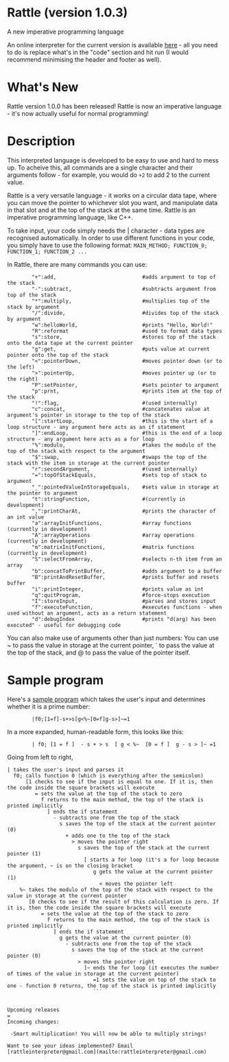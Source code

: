 # Rattle (version 1.0.3)
A new imperative programming language

An online interpreter for the current version is available [here](https://tio.run/##7T1rd9u2kt/1KxBqE4u2JIty0qRKnGeTsznnbtuTZO/9oCgtJUISbyhS4SOOu9789e4MHiQAgpQUJ9tt9/reOhYeA2BmMC8MoO1lvk7is9@7ZHA8IIskCOPVhBT5cnAPSzqO43SepdTPaUCSmLxZF@RJsSLeGRndm9y@Nzm7S8aj8ajTeewXACmdkB/8OKRR5/FHmmZhEk@INxwNzxgg@MF/8oQEyaRD4If9CugcQC6LeJFDhxukqql@bfz3lPhlIwIwYMBk4@fhwo@iS5LlSQotYuKnqX9Jwphs6CZJL6EoIJvkIyX5mpJtEsY5TbE7fozpp5x89KOCVoPQKKMADVa8oXGePSJJChWXc0r@WWQ5iZNcq30wGJCLdbhYkwUOvsiJn5kwSI9BDnNSZGKOq2Xkrx65Ai34@0MRLt6TbZqsUn@TKeh5Ef72262nxW@/Xd14OV2dvPLm2c2z6Wg@mr8bzVY378CfHv75dOaNRiTMWAdsTwbEj2C1MSDpI40uJxqs7HXmvfay8c9nKlCvAjougbJpXCDoNY2ihFwkaRSwwqupd/5hdmOQnTzMpqsHNz9PR@fbD7PVIHs4@3zubcliTRfvM8R3RgEDSyDMtsgR1DYNN5Ss83ybTU5PgfPoKomWQ8Da4j39tFj78YoOF8nm9ENBM6R5dnrn7nfe3dMwG@Rr@BUXmzlNB/6AQRLTGX2YTbezETAYhVGh2eSwIb4b3z0bn4abbcRIB9DzFBh7sPEX6zAWowCp80PBjs9GpxmDO4DeA0Fn0gN@ohNytUWU/PjTG@BxBC6q@2ROFz4yDXIrR92KAkNt/TSDHXmxpsDnPjA79EbOpJttfumyWT69Nb9VLJd@lNwiwDmr0WK8OMserjz273R@e35nNp7fgf/dBqqPvxhjY@/e@N7t06TIYXaDOR/yS/@tuH5Oc9yonEs4qTkzUZAxV8vRfeC85UxjvGXJd7ArJQCJwMukkDu0YALDDwKUd7Afl9huObKJHePXVQajjU6Ax2CkB8efcTSUD1cvxw9q5YQMHhKyhAGTNPQj0kuiYMKBDAQU1hS6zD4/WCF84gphwH69AMiM5lwYcPJvUAgBBSisbIkiDznjCiRMuFpz6bT2P6KQuSRXRxlnBdh2uPwLP8b@UR4CF3JwWV@KpFsot3zYpcBaPsyY9EBcXYRRZMjZBVMGlaBF8cq4EZgRGDe/3IIIBdkPegVUCcnWSREFMNf6TEAmLJIYuJ3GCHHtp8EACRKIlV6E@RpnJ5AA@Eu5CM5RmCYxCn3EQwhSNsPZV21dsSzylo2KP/STj5tvQt7e2iYgmZO3t8Zv1UFxIZc0uzXuEwpoua1DhBKGjBVIUjJ1oKHTJ9DU4cD4x9szNhxs4@cTpAsqJPgvTgDiwgfEwAZKgR9AM5IeHa6G5G3sIv98KBAK6rWNn4K47Dn9IxcgAEKRZ0H34JpjnJKQnzGj8AUQoIgjmmUMrUFSzCPGEZthufB3gHNeEfSrXRBBV9jusLuQ6PAv0Gp@SVLkKSB2jp@LDH@/GntIKhA7JA3BCFgyjgNhgKOaE4d9x9blODnIB8e5wt4D2Af8c0eaALih4CegS848PaSBqyi9VZTMYc@gbFM/S/2fqYUp3QJPqiVcGD3Jn8eBWpwn25@Wr1GWqaVoOfgrqhYJM0EtipJk@ywpyuKuUg4gU238RZGmoD2eJZsNsNXLOKCfTFjG1Ba8aWY2@1uY5bZ2z5LtpbkIGjzBLakVU9hiULxSC8H6eAHWh7ZgYID8KchgfdGi5XgnCWzT34GE7H24fZOoJTQOXgjg5vzCWNbYpiKGqOGqPoEXlnobZBXNWp9tSIHxbbrBgEbOycBTK7RpQO2UCwvLGrByOutf@/8z0kV9jrYBbtko3IBIh/0NAmmI@3gpaKgtFgZvQqvQQsoKX/hg6FZ1BgHrDTjNq8U34QdacHXcLbeXXiR2Ylko7Xr5WexpHGk0I8dEGrGVBCibyl1WzUrZS0qh3ElQ9GMiLEGxP7SFyj2jFSr7y1g9@6XIK6h@kwp/RCWMHJbjIEjiI9T0cQDynqZpAhqFU/bCxptHR0eVCXGFQvW@JLJX/jUesh/58cf7ZJqjfYmGEiyq4K4M02rc4UHdxnHF3DHA5KISp1x9b/xPyGnomDA3K5sxhwkN3W2RrXlPZl32pekBZaCI@tJcuJLsuwxTtHykBu1XngTXjfk6TYrVmhf33CF5uRQ6OETDxrkCDc3Wg3YKWijMisqkGRVyp0Sf1JD8hCAuwoz2UY0z2MpeWNpmxnxPYZP7wnQVQ2NrVrWh4CwH3KQA7c41GA6MKn@Dqj0PcXK9cEiJx7qwtmkBQC7CBXXRuMy2dIGW5cLH@Y2wiEPKAONItxAJiYqPA0MO8TzxKQfNHbk6j3DmYlbxOTOOhwAv8he05xCn7zi8OZeBskW2jcK859yHSuFEhygaeCPYfQYrhssekELiSKj8sla0wCoJ@MpxcQ@fn4NRoTSv7WZBd6VBZfvBNmzpWR9Na1t@ECszm3szK5aUpVgnz0RCr5qIq9WmNC/SuI4cJCFyGiKw6qtDhlFZExj16O3bI2Pc2vKrD9U63r51@hKjfc@tAejU0arLMC76OEeIf8BM33pM@nXRpRgwwy9TPFuwbpkPAVuxdBvKnmNV7ubpZTVw02IEiW4p9EDsUfDs27Cnwa68B7roOT4M4JATtJd7CMatI0ZOlcnCrOdOHd/R2Qkt520@aeyJgDtmhTf0t1tQrz3Wym1YOza07qeIxiqnIWd4bXup@iA3gznrGpbqGFIGdJuHsiPKhqStn2WSoVTLKaukjTeZzEQl@s5I5hRDFgwBZXtXWXpZOA1niumDH2u7WkethgEudpkUytmWB7y5NsHBp6iQRvYEc8SgSAnTG9XHEX@cEM9KnqqvPmlpUUANOHSKgccm3efd3FpzYYDYuoihXH2crind@oS3LhEsO/bLQVxDU3RR2clKbpsMlVomCXkt0lk2nJBuduFv2WcwWECnRmEMYibypefGemvU6zKUFdLg7QlY1Zq6Jn67JUOWJW39OUumyYbpXhJutglYtFuaLn9ZCEsWhJ8whN9gE2GIcsNXqei52t6u8AEmWQRutMWWfkCQ@0ssK1xWn3I2tUBQONkG/6TGZVIJWRrfZLaghdur9mKZD8XyT8gdiwbj/OX8LMKoiNYAVdCQ/BAGLMwB/IExC/gTZP6nEINmMTeIHjl1uT1Pqf9eXYXCaSzsyHUH8BoG7oHLwBrkGq8v/gUO0@1Tmi80s0dRkMqCoEJ1Dm6gfrRaCo4z/Cd4OWprRa4yXawRwG5jdGTYxdjLS9z7agBmm2RZOI8oeDwoLZyRNz67fee7u/e@//zr41vvHg2dLrmFezilGXMMfDBHQVoyywQNUh6cq4R0THEvJtASHILSn@AYfseib4@YRyGrOKJL/a@7aNxz81kRDyeRRrHv6tiOE1gtSntopS7SNRWiGFRqXuyj840YHyvaTE0BZzrwUMOwTid6JwWY2rpuhXKrsFfi4xgJ4NaFgfILaa3uc7HKg2JfloCRFhkq1THKKs3k95m/vKi0XukDvGM@ANQraOet4Xelet/pBnXlcJdOso5xm0dejvlovzEfWccc7xx0XB9VDo2j3DCcgJoJhVMcWqaoT3UZJX6OAHVmrDNe1QWFQNXN3W1lmVM3/RdfD4PYmn@ut8dpCIabCi6bWdSZAuRXOxDTaTK7PbZ3E2O6lgHBS0C8o9nKUDTp8rOujHXn0Q0ZBtO5psHLMIQQB7rbz4B23BDF@fIP7l7eg2aLGFYYwOmzgxlBfoM9pYj@IVygBPovDbZz4kz8IOjrhQNnkhXzHDWdUXPsTMQJ06VRc@pMgvBjGFCj/MKZsFPlf@ChslH3ypnIE4k@6SLSR@wHLEE8@xSnXzz@EoQrHsNhR1A97xyW3ifjc3640Sdn52wLuGTAjqLnNEouGKkCmvthBJSeg4YGgYqGKh58MICZPqEMFo4RL2OeK2cC@tQofOBMBMf9kFzERuXDsvI/t0bVzzAGzX/mtUbdFrqlsTnSDWeCytIoXTgTfr5mlE9xDWBZ/S1JzKFnzgRUnaXiJpA1CYooMcr/DWCBtW2UprgCES5lutyoP3cm1RZ@/qEAmWm0@EWiJ/g7hg1fxq@53LA2znFBSGQZfDbq@4g0APYMbLMn5lx84G@M9L6MwzJ2bw7wRLT5CSx2nzfo8tPPpCzBHA9MElmydBGYzoLF2BJ9@zobQCTWfmob7zXiL6KL/AW4DCwObTSYS9K@SX6uzEGj0VOx7Cdx8ApsNHujUDR6Cbhe1Wo/OJMPRZgLK9uofCn2wksM3hh1S2CkT3RR5LSBJgFIA0z7qY6Fah4E/vy3YoazCIMqrNgHF4wpB1z0Eym7TxxXyGKt8RQ/zNxKcZreJiefmWeEPmgYZyHmCZC//wcIDzwG54eW4LStQFY84v1BtYW8Jg/ZSXkBS0MXNYaZFQwaH7jLAurMvFUyh5IUW@sZTjg4i48AtAEJh3TIDvh9oOOCndCKWDLmOQlXBdpixdHyiAXgUaLxfCNuU1P0/VFmCl@rHI7ZiQbJSvwxIumGY/uB3M6zwfrh347Twpazwcazum93PKidzNaPxUozUdXCjpzOBCQS0VGrWTFaFdozaGcpxkP9lK0cT9s/jRGBF8wV4WEBC46mxsJnbt1V36fbtGnomYznzxyLlRvQCr81L@jbDi2HlS7fqCHw3RIN4bjFkIjZoWs/5@Q7YbhNtr2BEmiXTCNOTHmOEjRizMMLXYsnUj@E1ripFvZsQ2I94FdFRzWoM/WEQNuNXwlmyx@HB9WaA2sdDbKNuBbG@Ga7zOR7Y9tb2Lft@L051mUfzyrOLHHD6@1Gd//t1GnCS2OvxlDjF4Qbv0XI0U4KG0Z2bmdd0IiJBqA2yC6lo3SwkLJvpYnbvkdqosziDwsJ5hoRdV6MHjCQvGHjWMRCVwhRsTutQepGcE0ytyZprRRqXaV1OGPJ5QEHWJk0zRsm78F/Yd8qtmWEQLU1LEcqImWEp2oqZuaA8IFJiJHZyp0BMAn5UNCC6mttyv9B@7Gy6HtVBEtyozwWxBq02cnax@QLGkuzM3BcM24pfH8F2nKDclvCESdBdf@/z1P7wzJ@g/ERltZRzAdL1aLjdMNQAbaEDlnIXP9MHvqQ32iasIh21Z5FEsoePFAgdHRAF@EGs33TBB2AwG2DI2MTApDIy1KyRDFBE8UMU3PUB1@BirzBjnK0C0ipnekiok4wbu/oxuUmlyaQp5pAGyQSkwLQAKO1rjQv9E5jrRPSYY9OZ1onHom0dKsIz2YDhEA6nI90z8NI4oSRRENT1BvZITIEqh5Lk44l30K3qBjmgQfX0sCIklVZOReQoawOve@NXPeA2Zx6o@Pj3vzEG4gFwfyOa2UdgSGxBXZjRwRFR5hnLP42HAptasbJvS3ToylVAKBPBmxfzhRS8nV@VWLWUGfPSNH6sO1oIRKpENua/o9rqeKUXCJ1WUGf34fhCW8f/TT05bkWxz631rqYOR6TdyzNPq1YSIjHf68u1jjKJpInC2X/R7v73zAAWCiuduqTfzT1GtW7rC3zNE8erdCPEeiJ57oWvPqBRKjINSwT8MqASUZYFjpQDiWkUsfRwkLcrJnoXWtoZzjBna5CrvPz5u2hGaKKyNCbIHmqxclAuVih/MgmyoSLshhZiavlnk3beqvWJaxvs@zB7mUP2LJrlOURf7F0/oFP7lTysCjlUSl1@pgFOlbXPBKs3ydlF6O5SJQR7RNM3Wzv4OuJ8dfD0um5mK@BJft@0jtqKT42/J4K/GpaUhy0SM7ChsfnJWJFdXgYbtVe@6K3pc9XxfDxl2L4eA8MH6scrGCZxbgFikXCrzDXcKJ9JVsRDOmc@gGR9/VkjFU9Ue8ycBpF8E@OL7w/1dRP7Hu59duhsAnGttN9S5HdZLhRUxry6BZqZ5rit6he85hXby8TUBS7vpvhtUbresRdXZY/LlHUhpq9ARm8eQ3UGBZUhaddVomJp4rtytNBFUl4jznTLjIXWxsObO0YU7AMh6wp3aPRXsAkJQEIFv/992aCkqjT1GM9IcG8pGEY2rr/XE@B2DGJxok0Z0eYE7J7@Ao18CC3nR4BtNiPItjy69Fk1ECSwb4k@f7769Nk1EKSwaEkgQnV6VAdjFtlh3G939jgKlqrcUSGhLs7xFNxQxprsosZvFldSpkSyMYYTX2bRfgX3WKsUkHcdrayX0vQicXbqHJOCcohgvBsU0VQkfFLNVAXxrS8t8JTKTsiFnaDoFrG9ECOMrwsHy5AvYr8SoGY5z@9ID1@bgo6mF0Dxn78fQr1gQF2LchtuxbaYHHYbjLUTyBwnfwQXl2pcqM5q2kbyZdWvthbC7W66zzGppGG38DgpoxI@9A2DxaKG4JQRQZEZ1CG4bSI@eWMo0weh5cdQkEvvtIkVjQuUIFixoa5IdGQkpl6PXau/c7lN6RCHMHHM/ePNMXs7XBZPaRxyO3SOhrbrtMeANmSDGk/DN91vtx0PK3deWyaTEfJZq2GV6PL5mGmBZLb7XZVfaJJBEwmYLf6ZZoVN/jnKT4FkbPorZJZ0GlMRlPjGHXtIYZUWLiuE1h4nxRxHkbcPo4SdjNdTKXWXhzJtWW0s2RM6xnwXlnubQ13aFwtJ6/h8pegax03fy3kSElQ7m92xYPM/YwL8ywvlktFCYLYxxCbSJ3B8HmC9yhhtTYltQf/18@nXds9hr/Utrjege3BrGE5wN3Z@k@xg/4keLQasc0FPA2Mp4CqRkKZN2Y1EdgrA@x@Mqtmlg7eMdbsXfKur7Rhr2/xV33QEmI3kplZuAz5BfCa7WQ3hm1PabTrb6vKb3hVw3IXYm@D/OsaBbty3TTjRh5k45sreIq9x@Uus4uEd0hny6kz7EP1wFhY0@o9I5mA/6uj3uKzD6bvlnYddt5eX932@BWP@cU5pm5Je9r9Kpzk5z9qkp@VSdauUNSm@fiPmuZjZZrytoXrGnfxq9s/X3OGIE2F81PzTd2m5LEv0e2p9FhUw0VXPo0ZjOrZmteW7rUvOVAMWNvYFKa@PfdKt@wq94XVMRW3oTb3bnlSmFIj66lrvGqgDcHyhmxOym5ToBVdmIRQMUZ7U56M4H69rXHw4GRgvLbQkDZa@ogGKZpbSwI30c7QAJUCaF9hnzhvY8et7S@dWJWEv2bCoE7/axph59cEcB0l8tfEw5foqb8mJg5Uhf@3kNCqTP9EevTaiGjPZm/u@i/9@9X07x@8o/XpXxPWt1LxL@TjAs163kgdYZc5Dzp/511kVbV/BagzlwUFMvV44iY5cw/L/tiVnagBH7cmrDX380adNinS1nG0fzoktJfHHbZcQrw2y/FfZmhjUVNORxwoB5yB8ma5mf2wG8YeURV7RGNHNKSZgnSzfY1v8jTkO@xOGGl87grB2khSH7HMxtidytI@Uv0UUL/rbN1UvEl1D9N@QK2/1qq@OClyvyoWYgObl6gP2s9sBycpGfVFNC9OSHk8vCubuG2PjsiOTCtLKlvLZW9lUTuPukn7NC1MZs0Ks7QrtzI/R1Vvm6t3Hfws68pDbv6ocvUADirkCVlG4fY0xfcn8c3GeRifrkHa99it8ff4jQQX@C4ry7wAKmXU7eOVgmSD7@zIV6O98XfQkz0Dzorx5K9PFj7N/JRk63CZy7eVq2vvKm@o9NYyENizgYJZoPAL8xgYFEui1nXyF3bkKyzWNd9LMSMU0urNm1wUJTW59jaAikjiezIVT7wHsGTXPCh75Cii8Spfq5xvy14DGL/wd0ez6lV1ge15kufJxpIRTfyxrU/5dQ/AeEnMKgM5oYEQKOVdE5m8yM//YWreUG8yMupHQ/I8yngvruvVsaW4go9HmVQy1fDsZVM5P9rnYHGe7EwPZjPAhmJ1@OBKEEx42lEfX3Bjb0v1yX58ZHsIe6@HjnQB3Cm/i4CRwXj7F4Z/ojxrwxOSymf/tNdd1P5aa2YPWh/w05/hqZ7Te4J7rYSnR9rljHRzht2l0Z4kVaZT204N4o@/omzRk21vlWoif1qOakCqz36s3pET32uAj4eNuQZVl6LoSOtSuOYO88WamEdnWGW88dyQ9lah2/5qJ4OiPtDJR3Rtl06VavvZnzbjUf2OrzVrbtdSTWOGbw/dn9ZQOWrD4@hfeNTwaHXF7Q/BlYB1SfP/ApcNS27HqXyu0Hh/R@TjFzGYWiE@2d1RhAXm31cGt8jLu1xEqHXQOMKnR4X9dTI4Pr3ZJ69ePX/B1Az10wi/PCqgiDgfr4Vu/E@nG3y6VPyBLwzwq5iLJCo28WmaXPSJDwBBZp6CN4zDFJvaV1k0qKuaxmk2dbpi2hwZncYX2@SDY6YmaEh3rMNQXoGs3tzVfzUnx1qeNzJSQa0u0Q382fnVFQYS27MahHOmPaR0iDfRMPABrpCpScvXlPe/EaA7rrb0U@0NKBXV7D4ce7tOfsELf2MURQkzKLCsehfXlpTJbD2WtUHx6yPYF/WwNBB8rRK/eIfdKiXlpbQq6UmBNhbgHingAiCLDRbjjDIPBEtLaDEN5ZUjhCqySbiIa3FToKfuqZjdZHaZxTjf4ytSrvOdMrve1VRDuZ7TF7cc5fLLu6Gm6DBSyhpZtfSH@KpEDFE8p9pwX0BpLoInjkNs91U7O@LRrbPCoLgxs5ZJma2VizftbiNvL7Wk@WZ5w1FmQ0/9kET1v/X31xruDYjv0dA3Kr40lsToyTHd1MaNrddEvsL7wsbKK/vEQA4@s9Dl3wSG3/LIgh6PKlyIZ@b2CkbUA5giMzzfEX9QNjTiRO/2v3iJwgxINN6kqB@yderCXnmIr67EmnLeGmfYkMU79m7fvX3v7Lvbd2sqp7oMyR78q89h76CxReypiK/7z0kUvLEH2ZUH3TVns/o0a3evD5eY@3yHRIMXXftqhwNuau28inXI3A6Zn3WOLZJ1nznsM3btLt@BV9O@FZ2sObj1ELfOs7WXeeUFXvW6dBkSw6/90@8AkymaUyLaVl7/ZV4Is5zw24Zidssdb9uIb77N8LX1mbgRq1yNw3LxWg0G6NgXivJ4HaIKc3lZC5uUFV8SCjLW36D1xpVVbqT8yvu9psVd7rruSp5OsGd6sLc6ZzYt/kWTSoyRBQrxuw112ah8LUcHX956xr@9yHGct79fkRtkOSJL9nzSfXI8Hnr3yeDsd/YVm0pj@ed0gpZGh38loSwEZf67N/4f) - all you need to do is replace what's in the "code" section and hit run (I would recommend minimising the header and footer as well).

What's New
=

Rattle version 1.0.0 has been released! Rattle is now an imperative language - it's now actually useful for normal programming!

Description
=

This interpreted language is developed to be easy to use and hard to mess up. To acheive this, all commands are a single character and their arguments follow - for example, you would do `+2` to add 2 to the current value.

Rattle is a very versatile language - it works on a circular data tape, where you can move the pointer to whichever slot you want, and manipulate data in that slot and at the top of the stack at the same time. Rattle is an imperative programming language, like C++.

To take input, your code simply needs the | character - data types are recognised automatically. In order to use different functions in your code, you simply have to use the following format:
            `MAIN_METHOD; FUNCTION_0; FUNCTION_1; FUNCTION_2 ...`

In Rattle, there are many commands you can use:

            "+":add,                            #adds argument to top of the stack
            "-":subtract,                       #subtracts argument from top of the stack
            "*":multiply,                       #multiplies top of the stack by argument
            "/":divide,                         #divides top of the stack by argument
            "w":helloWorld,                     #prints "Hello, World!"
            "R":reformat                        #used to format data types
            "s":store,                          #stores top of the stack onto the data tape at the current pointer
            "g":get,                            #puts value at current pointer onto the top of the stack
            "<":pointerDown,                    #moves pointer down (or to the left)
            ">":pointerUp,                      #moves pointer up (or to the right)
            "P":setPointer,                     #sets pointer to argument
            "p":prnt,                           #prints item at the top of the stack
            "!":flag,                           #(used internally)
            "c":concat,                         #concatenates value at argument's pointer in storage to the top of the stack
            "[":startLoop,                      #this is the start of a loop structure - any argument here acts as an if statement
            "]":endLoop,                        #this is the end of a loop structure - any argument here acts as a for loop
            "%":modulo,                         #takes the modulo of the top of the stack with respect to the argument
            "$":swap,                           #swaps the top of the stack with the item in storage at the current pointer
            "r":secondArgument,                 #(used internally)
            "=":topOfStackEquals,               #sets top of stack to argument
            "_":pointedValueInStorageEquals,    #sets value in storage at the pointer to argument
            "t":stringFunction,                 #(currently in development)
            ",":printCharAt,                    #prints the character of an int value
            "a":arrayInitFunctions,             #array functions (currently in development)
            "A":arrayOperations                 #array operations (currently in development)
            "m":matrixInitFunctions,            #matrix functions (currently in development)
            "S":selectFromArray,                #selects n-th item from an array
            "b":concatToPrintBuffer,            #adds argument to a buffer
            "B":printAndResetBuffer,            #prints buffer and resets buffer
            "i":printInteger,                   #prints value as int
            "q":quitProgram,                    #force-stops execution
            "I":storeInput,                     #parses and stores input
            "f":executeFunction,                #executes functions - when used without an argument, acts as a return statement
            "d":debugIndex                      #prints "d(arg) has been executed" - useful for debugging code

You can also make use of arguments other than just numbers: You can use ~ to pass the value in storage at the current pointer, \` to pass the value at the top of the stack, and @ to pass the value of the pointer itself.




Sample program
=

Here's a [sample program](https://tio.run/##7T1rd9u2kt/1KxBqE4u2JIty0iRqnGeTsznnbtuTZO/9oCgtJUISbyhS4SOOu9789e4MHiQAgpQUJ9tt9/reOhYeA2BmMC8MoO1lvk7is9@7ZHA8IIskCOPVhBT5cnAPSzqO43SepdTPaUCSmLxZF@RJsSLeGRndm9y@Nzm7S8aj8ajTeewXACmdkB/8OKRR5/FHmmZhEk@INxwNzxgg@MF/8oQEyaRD4If9CugcQC6LeJFDhxukqql@bfz3lPhlIwIwYMBk4@fhwo@iS5LlSQotYuKnqX9Jwphs6CZJL6EoIJvkIyX5mpJtEsY5TbE7fozpp5x89KOCVoPQKKMADVa8oXGePSJJChWXc0r@WWQ5iZNcq30wGJCLdbhYkwUOvsiJn5kwSI9BDnNSZGKOq2Xkrx65Ai34@0MRLt6TbZqsUn@TKeh5Ef72262nxW@/Xd14OV2dvPLm2c2z6Wg@mr8bzVY378CfHv75dOaNRiTMWAdsTwbEj2C1MSDpI40uJxqs7HXmvfay8c9nKlCvAjougbJpXCDoNY2ihFwkaRSwwqupd/5hdmOQnTzMpqsHNz9PR@fbD7PVIHs4@3zubcliTRfvM8R3RgEDSyDMtsgR1DYNN5Ss83ybTU5PgfPoKomWQ8Da4j39tFj78YoOF8nm9ENBM6R5dnrn7nfe3dMwG@Rr@BUXmzlNB/6AQRLTGX2YTbezETAYhVGh2eSwIb4b3z0bn4abbcRIB9DzFBh7sPEX6zAWowCp80PBjs9GpxmDO4DeA0Fn0gN@ohNytUWU/PjTG@BxBC6q@2ROFz4yDXIrR92KAkNt/TSDHXmxpsDnPjA79EbOpJttfumyWT69Nb9VLJd@lNwiwDmr0WK8OMserjz273R@e35nNp7fgf/dBqqPvxhjY@/e@N7t06TIYXaDOR/yS/@tuH5Oc9yonEs4qTkzUZAxV8vR98B5y5nGeMuS72BXSgASgZdJIXdowQSGHwQo72A/LrHdcmQTO8avqwxGG50Aj8FID44/42goH65ejh/UygkZPCRkCQMmaehHpJdEwYQDGQgorCl0mX1@sEL4xBXCgP16AZAZzbkw4OTfoBACClBY2RJFHnLGFUiYcLXm0mntf0Qhc0mujjLOCrDtcPkXfoz9ozwELuTgsr4USbdQbvmwS4G1fJgx6YG4ugijyJCzC6YMKkGL4pVxIzAjMG5@uQURCrIf9AqoEpKtkyIKYK71mYBMWCQxcDuNEeLaT4MBEiQQK70I8zXOTiAB8JdyEZyjME1iFPqIhxCkbIazr9q6YlnkLRsVf@gnHzffhLy9tU1AMidvb43fqoPiQi5pdmvcJxTQcluHCCUMGSuQpGTqQEOnT6Cpw4Hxj7dnbDjYxs8nSBdUSPBfnADEhQ@IgQ2UAj@AZiQ9OlwNydvYRf75UCAU1GsbPwVx2XP6Ry5AAIQiz4LuwTXHOCUhP2NG4QsgQBFHNMsYWoOkmEeMIzbDcuHvAOe8IuhXuyCCrrDdYXch0eFfoNX8kqTIU0DsHD8XGf5@NfaQVCB2SBqCEbBkHAfCAEc1Jw77jq3LcXKQD45zhb0HsA/45440AXBDwU9Al5x5ekgDV1F6qyiZw55B2aZ@lvo/UwtTugWeVEu4MHqSP48DtThPtj8tX6MsU0vRcvBXVC0SZoJaFCXJ9llSlMVdpRxAptr4iyJNQXs8SzYbYKuXcUA/mbCMqS1408xs9rcwy23tniXbS3MRNHiCW1IrprDFoHilFoL18QKsD23BwAD5U5DB@qJFy/FOEtimvwMJ2ftw@yZRS2gcvBDAzfmFsayxTUUMUcNVfQIvLPU2yCqatT7bkALj23SDAY2ck4GnVmjTgNopFxaWNWDldNa/9v9npIv6HG0D3LJRuAGRDvsbBNIQ9/FS0FBbLAzehFahhZQVvvDB0K3qDALWG3CaV4tvwg@04Oq4W24vvUjsxLJQ2vXys9jTONJoRo6JNGIrCVA2lbusmpWyl5RCuZOg6MdEWIJif2gLlXtGK1T2l7F69kuRV1D9JhX@iEoYOSzHQZDER6jp4wDkPU3TBDQKp@yFjTePjo4qE@IKher3kshe@dd4yH7kxx@/J9Mc7Us0lGBRBXdlmFbjDg/qNo4r5o4BJheVOOXqe@N/Qk5Dx4S5WdmMOUxo6G6LbM17MuuyL00PKANF1JfmwpVk32WYouUjNWi/8iS4bszXaVKs1ry45w7Jy6XQwSEaNs4VaGi2HrRT0EJhVlQmzaiQOyX6pIbkJwRxEWa0j2qcwVb2wtI2M@Z7CpvcF6arGBpbs6oNBWc54CYFaHeuwXBgVPkbVO15iJPrhUNKPNaFtU0LAHIRLqiLxmW2pQu0LBc@zm@ERRxSBhhHuoVISFR8HBhyiOeJTzlo7sjVeYQzF7OKz5lxPAR4kb@gPYc4fcfhzbkMlC2ybRTmPed7qBROdIiigTeC3WewYrjsASkkjoTKL2tFC6ySgK8cF/fw@TkYFUrz2m4WdFcaVLYfbMOWnvXRtLblB7Eys7k3s2JJWYp18kwk9KqJuFptSvMijevIQRIipyECq746ZBiVNYFRj96@PTLGrS2/@lCt4@1bpy8x2vfcGoBOHa26DOOij3OE@AfM9K3HpF8XXYoBM/wyxbMF65b5ELAVS7eh7DlW5W6eXlYDNy1GkOiWQg/EHgXPvg17GuzKe6CLnuPDAA45QXu5h2DcOmLkVJkszHru1PEdnZ3Qct7mk8aeCLhjVnhDf7sF9dpjrdyGtWND636KaKxyGnKG17aXqg9yM5izrmGpjiFlQLd5KDuibEja@lkmGUq1nLJK2niTyUxUou@MZE4xZMEQULZ3laWXhdNwppg@@LG2q3XUahjgYpdJoZxtecCbaxMcfIoKaWRPMEcMipQwvVF9HPHHCfGs5Kn66pOWFgXUgEOnGHhs0n3eza01FwaIrYsYytXH6ZrSrU946xLBsmO/HMQ1NEUXlZ2s5LbJUKllkpDXIp1lwwnpZhf@ln0GgwV0ahTGIGYiX3purLdGvS5DWSEN3p6AVa2pa@K3WzJkWdLWn7NkmmyY7iXhZpuARbul6fKXhbBkQfgJQ/gNNhGGKDd8lYqeq@3tCh9gkkXgRlts6QcEub/EssJl9SlnUwsEhZNt8E9qXCaVkKXxTWYLWri9ai@W@VAs/4TcsWgwzl/OzyKMimgNUAUNyQ9hwMIcwB8Ys4A/QeZ/CjFoFnOD6JFTl9vzlPrv1VUonMbCjlx3AK9h4B64DKxBrvH64l/gMN0@pflCM3sUBaksCCpU5@AG6kerpeA4w3@Cl6O2VuQq08UaAew2RkeGXYy9vMS9rwZgtkmWhfOIgseD0sIZeeOz23e@u3vv/udfH99692jodMkt3MMpzZhj4IM5CtKSWSZokPLgXCWkY4p7MYGW4BCU/gTH8DsWfXvEPApZxRFd6n/dReOem8@KeDiJNIp9V8d2nMBqUdpDK3WRrqkQxaBS82IfnW/E@FjRZmoKONOBhxqGdTrROynA1NZ1K5Rbhb0SH8dIALcuDJRfSGt1n4tVHhT7sgSMtMhQqY5RVmkmv8/85UWl9Uof4B3zAaBeQTtvDb8r1ftON6grh7t0knWM2zzycsxH@435yDrmeOeg4/qocmgc5YbhBNRMKJzi0DJFfarLKPFzBKgzY53xqi4oBKpu7m4ry5y66b/4ehjE1vxzvT1OQzDcVHDZzKLOFCC/2oGYTpPZ7bG9mxjTtQwIXgLiHc1WhqJJl591Zaw7j27IMJjONQ1ehiGEONDdfga044Yozpd/cPfyHjRbxLDCAE6fHcwI8hvsKUX0D@ECJdB/abCdE2fiB0FfLxw4k6yY56jpjJpjZyJOmC6NmlNnEoQfw4Aa5RfOhJ0q/wMPlY26V85Enkj0SReRPmI/YAni2ac4/eLxlyBc8RgOO4Lqeeew9D4Zn/PDjT45O2dbwCUDdhQ9p1FywUgV0NwPI6D0HDQ0CFQ0VPHggwHM9AllsHCMeBnzXDkT0KdG4QNnIjjuh@QiNioflpX/uTWqfoYxaP4zrzXqttAtjc2RbjgTVJZG6cKZ8PM1o3yKawDL6m9JYg49cyag6iwVN4GsSVBEiVH@bwALrG2jNMUViHAp0@VG/bkzqbbw8w8FyEyjxS8SPcHfMWz4Mn7N5Ya1cY4LQiLL4LNR30ekAbBnYJs9MefiA39jpPdlHJaxe3OAJ6LNT2Cx@7xBl59@JmUJ5nhgksiSpYvAdBYsxpbo29fZACKx9lPbeK8RfxFd5C/AZWBxaKPBXJL2TfJzZQ4ajZ6KZT@Jg1dgo9kbhaLRS8D1qlb7wZl8KMJcWNlG5UuxF15i8MaoWwIjfaKLIqcNNAlAGmDaT3UsVPMg8Oe/FTOcRRhUYcU@uGBMOeCin0jZfeK4QhZrjaf4YeZWitP0Njn5zDwj9EHDOAsxT4D8/T9AeOAxOD@0BKdtBbLiEe8Pqi3kNXnITsoLWBq6qDHMrGDQ@MBdFlBn5q2SOZSk2FrPcMLBWXwEoA1IOKRDdsDvAx0X7IRWxJIxz0m4KtAWK46WRywAjxKN5xtxm5qi748yU/ha5XDMTjRIVuKPEUk3HNsP5HaeDdYP/3acFracDTae1X2740HtZLZ@LFaaiaoWduR0JiCRiI5azYrRqtCeQTtLMR7qp2zleNr@aYwIvGCuCA8LWHA0NRY@c@uu@j7dpk1Dz2Q8f@ZYrNyAVviteUHfdmg5rHT5Rg2B75ZoCMcthkTMDl37OSffCcNtsu0NlEC7ZBpxYspzlKARYx5e6Fo8kfohtMZNtbBnGxLrAb8qOqpBnaknBNpu/EowW/44PKjWHFjraJBtxLUwxjfbZSbfG9vewr5tx@/NsS77eFZxZokbXm83uvtvp04TXhp7NYYavyDc@C1CjnZS2DCyczvrgkZMNAC1QXYpHaWDhZR9K03c9j1SE2UWf1hIMNeIqPNi9ICB5A0bxyIWukKIit1pDVI3gmuSuTVJa6VQ6yqtwxlLLg84wMqkad4weQ/@C/tWsS0jBKqtYTlSESkjPFVTMTMHhA9MQozMVu4MgEnIh4IWVF9rU/4P2o@VRd@rIliSG@WxINagzU7WPiZf0FianYHjmnFL4fsr0JYblNsSjjgJqvv/fZ7aH5bxG4yPsLSOYj5YqhYdpxuGCrAldMhC5vpn8tCH/EbThEW0q/YsklD24IECoaMDugg3mO2bJugABG4bHBmbEIBEXpaSJYoJmihmmJqjPvgKVOQNdpSjXUBK7UwXEXWCcXtHNy43uTSBPNUE2iCRmBSABhitdaV5oXcaa52QDnt0OtM68UikpVtFeDYbIATS4Xykex5GEieMJBqaot7IDpEhUPVYmnQs@Ra6RcUwDzy4lgZGlKzKyrmADGV16H1v5LoHzObUGx0f9@Yn3kAsCOZ3XCvrCAyJLbAbOyIoOsI8Y/G34VBoUzNO7m2ZHk2pAgB9MmD7cqaQkq/zqxKzhjp7RorWh21HC5FIhdjW9H9cSxWn5BKpywr6/D4MT3j76KehL8@1OPa5tdbFzPGYvGNp9mnFQkI8/nt1scZRNpE8WSj7P9rd/4YBwEJxtVOf/KOp16jeZW2Zp3nyaIV@jEBPPNe14NUPJEJFrmGZgFcGTDLCstCBcighlTqOFhbiZs1E71pDO8MJ7nQVcp2fN28PzRBVRIbeBMlTLU4GysUK5Uc2USZclMXISlwt92za1lu1LmF9m2UPdi97wJZdoyyP@Iul8w98cqeSh0Upj0qp08cs0LG65pFg/T4puxjNRaKMaJ9g6mZ7B19PjL8elk7PxXwNLNn3k95RS/Gx4fdU4FfTkuKgRXIWNjw@LxErqsPDcKv22he9LX2@KoaPvxTDx3tg@FjlYAXLLMYtUCwSfoW5hhPtK9mKYEjn1A@IvK8nY6zqiXqXgdMogn9yfOH9qaZ@Yt/Lrd8OhU0wtp3uW4rsJsONmtKQR7dQO9MUv0X1mse8enuZgKLY9d0MrzVa1yPu6rL8cYmiNtTsDcjgzWugxrCgKjztskpMPFVsV54OqkjCe8yZdpG52NpwYGvHmIJlOGRN6R6N9gImKQlAsPj7980EJVGnqcd6QoJ5ScMwtHX/uZ4CsWMSjRNpzo4wJ2T38BVq4EFuOz0CaLEfRbDl16PJqIEkg31Jcv/@9WkyaiHJ4FCSwITqdKgOxq2yw7jeb2xwFa3VOCJDwt0d4qm4IY012cUM3qwupUwJZGOMpr7NIvyLbjFWqSBuO1vZryXoxOJtVDmnBOUQQXi2qSKoyPilGqgLY1reW@GplB0RC7tBUC1jeiBHGV6WDxegXkV@pUDM859ekB4/NwUdzK4BYz/@PoX6wAC7FuS2XQttsDhsNxnqJxC4Tn4Ir65UudGc1bSN5EsrX@ythVrddR5j00jDb2BwU0akfWibBwvFDUGoIgOiMyjDcFrE/HLGUSaPw8sOoaAXX2kSKxoXqEAxY8PckGhIyUy9HjvXfufyG1IhjuDjmftHmmL2drisHtI45HZpHY1t12kPgGxJhrQfhu86X246ntbuPDZNpqNks1bDq9Fl8zDTAsntdruqPtEkAiYTsFv9Ms2KG/zzFJ@CyFn0Vsks6DQmo6lxjLr2EEMqLFzXCSy8T4o4DyNuH0cJu5kuplJrL47k2jLaWTKm9Qx4ryz3toY7NK6Wk9dw@UvQtY6bvxZypCQo9ze74kHmfsaFeZYXy6WiBEHsY4hNpM5g@DzBe5SwWpuS2oP/6@fTru0ew19qW1zvwPZg1rAc4O5s/afYQX8SPFqN2OYCngbGU0BVI6HMG7OaCOyVAXY/mVUzSwfvGGv2LnnXV9qw17f4qz5oCbEbycwsXIb8AnjNdrIbw7anNNr1t1XlN7yqYbkLsbdB/nWNgl25bppxIw@y8c0VPMXe43KX2UXCO6Sz5dQZ9qF6YCysafWekUzA/9VRb/HZB9N3S7sOO2@vr257/IrH/OIcU7ekPe1@FU7y8x81yc/KJGtXKGrTfPxHTfOxMk1528J1jbv41e2frzlDkKbC@an5pm5T8tiX6PZUeiyq4aIrn8YMRvVszWtL99qXHCgGrG1sClPfnnulW3aV@8LqmIrbUJt7tzwpTKmR9dQ1XjXQhmB5QzYnZbcp0IouTEKoGKO9KU9GcL/e1jh4cDIwXltoSBstfUSDFM2tJYGbaGdogEoBtK@wT5y3sePW9pdOrErCXzNhUKf/NY2w82sCuI4S@Wvi4Uv01F8TEweqwv9bSGhVpn8iPXptRLRnszd3/Zf@/Wr69w/e0fr0rwnrW6n4F/JxgWY9b6SOsMucB52/8y6yqtq/AtSZy4ICmXo8cZOcuYdlf@zKTtSAj1sT1pr7eaNOmxRp6zjaPx0S2svjDlsuIV6b5fgvM7SxqCmnIw6UA85AebPczH7YDWOPqIo9orEjGtJMQbrZvsY3eRryHXYnjDQ@d4VgbSSpj1hmY@xOZWkfqX4KqN91tm4q3qS6h2k/oNZfa1VfnBS5XxULsYHNS9QH7We2g5OUjPoimhcnpDwe3pVN3LZHR2RHppUlla3lsreyqJ1H3aR9mhYms2aFWdqVW5mfo6q3zdW7Dn6WdeUhN39UuXoABxXyhCyjcHua4vuT@GbjPIxP1yDte@zW@Hv8RoILfJeVZV4AlTLq9vFKQbLBd3bkq9He@DvoyZ4BZ8V48tcnC59mfkqydbjM5dvK1bV3lTdUemsZCOzZQMEsUPiFeQwMiiVR6zr5CzvyFRbrmu@lmBEKafXmTS6KkppcextARSTxPZmKJ94DWLJrHpQ9chTReJWvVc63Za8BjF/4u6NZ9aq6wPY8yfNkY8mIJv7Y1qf8ugdgvCRmlYGc0EAIlPKuiUxe5Of/MDVvqDcZGfWjIXkeZbwX1/Xq2FJcwcejTCqZanj2sqmcH@1zsDhPdqYHsxlgQ7E6fHAlCCY87aiPL7ixt6X6ZD8@sj2EvddDR7oA7pTfRcDIYLz9C8M/UZ614QlJ5bN/2usuan@tNbMHrQ/46c/wVM/pPcG9VsLTI@1yRro5w@7SaE@SKtOpbacG8cdfUbboyba3SjWRPy1HNSDVZz9W78iJ7zXAx8PGXIOqS1F0pHUpXHOH@WJNzKMzrDLeeG5Ie6vQbX@1k0FRH@jkI7q2S6dKtf3sT5vxqH7H15o1t2uppjHDt4fuT2uoHLXhcfQvPGp4tLri9ofgSsC6pPl/gcuGJbfjVD5XaLy/I/LxixhMrRCf7O4owgLz7yuDW@TlXS4i1DpoHOHTo8L@Ohkcn97sk1evnr9gaob6aYRfHhVQRJyP10I3/qfTDT5dKv7AFwb4VcxFEhWb@DRNLvrEB4AgM0/BG8Zhik3tqywa1FVN4zSbOl0xbY6MTuOLbfLBMVMTNKQ71mEor0BWb@7qv5qTYy3PGxmpoFaX6Ab@7PzqCgOJ7VkNwjnTHlI6xJtoGPgAV8jUpOVryvvfCNAdV1v6qfYGlIpqdh@OvV0nv@CFvzGKooQZFFhWvYtrS8pkth7L2qD49RHsi3pYGgi@VolfvMNulZLyUlqV9KRAGwtwjxRwAZDFBotxRpkHgqUltJiG8soRQhXZJFzEtbgp0FP3VMxuMrvMYpzv8RUp1/lOmV3vaqqhXM/pi1uOcvnl3VBTdBgpZY2sWvpDfFUihiieU224L6A0F8ETxyG2@6qdHfHo1llhUNyYWcukzNbKxZt2t5G3l1rSfLO84Sizoad@SKL63/r7aw33BsT3aOgbFV8aS2L05JhuauPG1msiX@F9YWPllX1iIAefWejybwLDb3lkQY9HFS7EM3N7BSPqAUyRGZ7viD8oGxpxonf7X7xEYQYkGm9S1A/ZOnVhrzzEV1diTTlvjTNsyOIde7fv3r539t3tuzWVU12GZA/@1eewd9DYIvZUxNf95yQK3tiD7MqD7pqzWX2atbvXh0vMfb5DosGLrn21wwE3tXZexTpkbofMzzrHFsm6zxz2Gbt2l@/Aq2nfik7WHNx6iFvn2drLvPICr3pdugyJ4df@6XeAyRTNKRFtK6//Mi@EWU74bUMxu@WOt23EN99m@Nr6TNyIVa7GYbl4rQYDdOwLRXm8DlGFubyshU3Kii8JBRnrb9B648oqN1J@5f1e0@Iud113JU8n2DM92FudM5sW/6JJJcbIAoX43Ya6bOwo38vRwae3nvGvL3Ic5@3vV2Q5@p5M8WtnlmSGMVBygk99kSlZkQfk5mcyHYm6Fat9SGafybn3O/sSTgWa/HM6QVukw7@0UBaCuv/9/v27/wM) which takes the user's input and determines whether it is a prime number:

            |f0;[1=f]-s+>s[g<%~[0=f]g-s>]~=1
            
In a more expanded, human-readable form, this looks like this:

            | f0; [1 = f ]  - s + > s  [ g < %~  [0 = f ]  g - s > ]~ =1
            
Going from left to right,

```
| takes the user's input and parses it
  f0; calls function 0 (which is everything after the semicolon)
      [1 checks to see if the input is equal to one. If it is, then the code inside the square brackets will execute
         = sets the value at the top of the stack to zero
           f returns to the main method, the top of the stack is printed implicitly
             ] ends the if statement
               - subtracts one from the top of the stack
                 s saves the top of the stack at the current pointer (0)
                   + adds one to the top of the stack
                     > moves the pointer right
                       s saves the top of the stack at the current pointer (1)
                         [ starts a for loop (it's a for loop because the argument, ~ is on the closing bracket
                            g gets the value at the current pointer (1)
                              < moves the pointer left
    %~ takes the modulo of the top of the stack with respect to the value in storage at the current pointer
       [0 checks to see if the result of this calculation is zero. If it is, then the code inside the square brackets will execute
           = sets the value at the top of the stack to zero
             f returns to the main method, the top of the stack is printed implicitly
               ] ends the if statement
                 g gets the value at the current pointer (0)
                   - subtracts one from the top of the stack
                     s saves the top of the stack at the current pointer (0)
                       > moves the pointer right
                         ]~ ends the for loop (it executes the number of times of the value in storage at the current pointer)
                            =1 sets the value on top of the stack to one - function 0 returns, the top of the stack is printed implicitly
                            ```


Upcoming releases
=
Incoming changes:

 -Smart multiplication! You will now be able to multiply strings!

Want to see your ideas implemented? Email [rattleinterpreter@gmail.com](mailto:rattleinterpreter@gmail.com)
